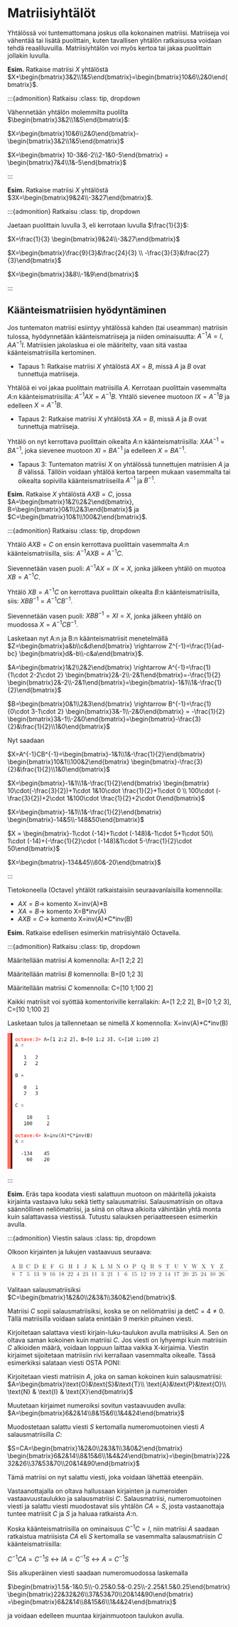 # Matriisiyhtälöt

Yhtälössä voi tuntemattomana joskus olla kokonainen matriisi. Matriiseja voi vähentää tai lisätä puolittain, kuten tavallisen yhtälön ratkaisussa voidaan tehdä reaaliluvuilla. Matriisiyhtälön voi myös kertoa tai jakaa puolittain jollakin luvulla.

**Esim.** Ratkaise matriisi $X$ yhtälöstä $X+\begin{bmatrix}3&2\\1&5\end{bmatrix}=\begin{bmatrix}10&6\\2&0\end{bmatrix}$.

:::{admonition} Ratkaisu
:class: tip, dropdown

Vähennetään yhtälön molemmilta puolilta $\begin{bmatrix}3&2\\1&5\end{bmatrix}$: 

$X=\begin{bmatrix}10&6\\2&0\end{bmatrix}-\begin{bmatrix}3&2\\1&5\end{bmatrix}$

$X=\begin{bmatrix} 10-3&6-2\\2-1&0-5\end{bmatrix} = \begin{bmatrix}7&4\\1&-5\end{bmatrix}$

:::

**Esim.** Ratkaise matriisi $X$ yhtälöstä $3X=\begin{bmatrix}9&24\\-3&27\end{bmatrix}$.

:::{admonition} Ratkaisu
:class: tip, dropdown

Jaetaan puolittain luvulla 3, eli kerrotaan luvulla $\frac{1}{3}$:

$X=\frac{1}{3} \begin{bmatrix}9&24\\-3&27\end{bmatrix}$

$X=\begin{bmatrix}\frac{9}{3}&\frac{24}{3} \\ -\frac{3}{3}&\frac{27}{3}\end{bmatrix}$

$X=\begin{bmatrix}3&8\\-1&9\end{bmatrix}$

:::

## Käänteismatriisien hyödyntäminen

Jos tuntematon matriisi esiintyy yhtälössä kahden (tai useamman) matriisin tulossa, hyödynnetään käänteismatriiseja ja niiden ominaisuutta: $A^{-1}A=I, AA^{-1}I$. Matriisien jakolaskua ei ole määritelty, vaan sitä vastaa käänteismatriisilla kertominen.

- Tapaus 1: Ratkaise matriisi $X$ yhtälöstä $AX=B$, missä $A$ ja $B$ ovat tunnettuja matriiseja.

Yhtälöä ei voi jakaa puolittain matriisilla $A$. Kerrotaan puolittain vasemmalta $A$:n käänteismatriisilla: $A^{-1}AX=A^{-1}B$. Yhtälö sievenee muotoon $IX=A^{-1}B$ ja edelleen $X=A^{-1}B$.

- Tapaus 2: Ratkaise matriisi $X$ yhtälöstä $XA=B$, missä $A$ ja $B$ ovat tunnettuja matriiseja.

Yhtälö on nyt kerrottava puolittain oikealta $A$:n käänteismatriisilla: $XAA^{-1}=BA^{-1}$, joka sievenee muotoon $XI=BA^{-1}$ ja edelleen $X=BA^{-1}$.

- Tapaus 3: Tuntematon matriisi $X$ on yhtälössä tunnettujen matriisien $A$ ja $B$ välissä. Tällöin voidaan yhtälöä kertoa tarpeen mukaan vasemmalta tai oikealta sopivilla käänteismatriiseilla $A^{-1}$ ja $B^{-1}$.

**Esim.** Ratkaise $X$ yhtälöstä $AXB=C$, jossa $A=\begin{bmatrix}1&2\\2&2\end{bmatrix}, B=\begin{bmatrix}0&1\\2&3\end{bmatrix}$ ja $C=\begin{bmatrix}10&1\\100&2\end{bmatrix}$.

:::{admonition} Ratkaisu
:class: tip, dropdown

Yhtälö $AXB=C$ on ensin kerrottava puolittain vasemmalta $A$:n käänteismatriisilla, siis: $A^{-1}AXB=A^{-1}C$. 

Sievennetään vasen puoli: $A^{-1}AX=IX=X$, jonka jälkeen yhtälö on muotoa $XB=A^{-1}C$.

Yhtälö $XB=A^{-1}C$ on kerrottava puolittain oikealta $B$:n käänteismatriisilla, siis: $XBB^{-1}=A^{-1}CB^{-1}$.

Sievennetään vasen puoli: $XBB^{-1}=XI=X$, jonka jälkeen yhtälö on muodossa $X=A^{-1}CB^{-1}$.

Lasketaan nyt A:n ja B:n käänteismatriisit menetelmällä $Z=\begin{bmatrix}a&b\\c&d\end{bmatrix} \rightarrow Z^{-1}=\frac{1}{ad-bc} \begin{bmatrix}d&-b\\-c&a\end{bmatrix}$.

$A=\begin{bmatrix}1&2\\2&2\end{bmatrix} \rightarrow A^{-1}=\frac{1}{1\cdot 2-2\cdot 2} \begin{bmatrix}2&-2\\-2&1\end{bmatrix}=-\frac{1}{2} \begin{bmatrix}2&-2\\-2&1\end{bmatrix}=\begin{bmatrix}-1&1\\1&-\frac{1}{2}\end{bmatrix}$

$B=\begin{bmatrix}0&1\\2&3\end{bmatrix} \rightarrow B^{-1}=\frac{1}{0\cdot 3-1\cdot 2} \begin{bmatrix}3&-1\\-2&0\end{bmatrix} = -\frac{1}{2} \begin{bmatrix}3&-1\\-2&0\end{bmatrix}=\begin{bmatrix}-\frac{3}{2}&\frac{1}{2}\\1&0\end{bmatrix}$

Nyt saadaan

$X=A^{-1}CB^{-1}=\begin{bmatrix}-1&1\\1&-\frac{1}{2}\end{bmatrix} \begin{bmatrix}10&1\\100&2\end{bmatrix} \begin{bmatrix}-\frac{3}{2}&\frac{1}{2}\\1&0\end{bmatrix}$

$X=\begin{bmatrix}-1&1\\1&-\frac{1}{2}\end{bmatrix} \begin{bmatrix} 10\cdot(-\frac{3}{2})+1\cdot 1&10\cdot \frac{1}{2}+1\cdot 0 \\ 100\cdot (-\frac{3}{2})+2\cdot 1&100\cdot \frac{1}{2}+2\cdot 0\end{bmatrix}$

$X=\begin{bmatrix}-1&1\\1&-\frac{1}{2}\end{bmatrix} \begin{bmatrix}-14&5\\-148&50\end{bmatrix}$

$X = \begin{bmatrix}-1\cdot (-14)+1\cdot (-148)&-1\cdot 5+1\cdot 50\\ 1\cdot (-14)+(-\frac{1}{2}\cdot (-148)&1\cdot 5-\frac{1}{2}\cdot 50\end{bmatrix}$

$X=\begin{bmatrix}-134&45\\60&-20\end{bmatrix}$

:::

Tietokoneella (Octave) yhtälöt ratkaistaisiin seuraavanlaisilla komennoilla:

- $AX=B \rightarrow$ komento X=inv(A)\*B
- $XA=B \rightarrow$ komento X=B\*inv(A)
- $AXB=C \rightarrow$ komento X=inv(A)\*C\*inv(B)

**Esim.** Ratkaise edellisen esimerkin matriisiyhtälö Octavella.

:::{admonition} Ratkaisu
:class: tip, dropdown

Määritellään matriisi $A$ komennolla: A=[1 2;2 2]

Määritellään matriisi $B$ komennolla: B=[0 1;2 3]

Määritellään matriisi $C$ komennolla: C=[10 1;100 2]

Kaikki matriisit voi syöttää komentoriville kerrallakin: A=[1 2;2 2], B=[0 1;2 3], C=[10 1;100 2]

Lasketaan tulos ja tallennetaan se nimellä $X$ komennolla: X=inv(A)\*C\*inv(B) 

![Matriisiyhtälö Octavella](octave_yhtalo.png "Matriisiyhtälön ratkaisu Octavella")

:::

**Esim.** Eräs tapa koodata viesti salattuun muotoon on määritellä jokaista kirjainta vastaava luku sekä tietty salausmatriisi. Salausmatriisin on oltava säännöllinen neliömatriisi, ja siinä on oltava alkioita vähintään yhtä monta kuin salattavassa viestissä. Tutustu salauksen periaatteeseen esimerkin avulla.

:::{admonition} Viestin salaus
:class: tip, dropdown

Olkoon kirjainten ja lukujen vastaavuus seuraava:

![Kirjainten ja lukujen vastaavuus](kirjaintaulukko.png "Kirjainten ja lukujen vastaavuus")

Valitaan salausmatriisiksi $C=\begin{bmatrix}1&2&0\\2&3&1\\3&0&2\end{bmatrix}$.

Matriisi $C$ sopii salausmatriisiksi, koska se on neliömatriisi ja $\text{det}C=4\neq 0$. Tällä matriisilla voidaan salata enintään 9 merkin pituinen viesti.

Kirjoitetaan salattava viesti kirjain-luku-taulukon avulla matriisiksi $A$. Sen on oltava saman kokoinen kuin matriisi $C$. Jos viesti on lyhyempi kuin matriisin $C$ alkioiden määrä, voidaan loppuun laittaa vaikka X-kirjaimia. Viestin kirjaimet sijoitetaan matriisiin rivi kerrallaan vasemmalta oikealle. Tässä esimerkiksi salataan viesti OSTA PONI:

Kirjoitetaan viesti matriisin $A$, joka on saman kokoinen kuin salausmatriisi: $A=\begin{bmatrix}\text{O}&\text{S}&\text{T}\\ \text{A}&\text{P}&\text{O}\\ \text{N} & \text{I} & \text{X}\end{bmatrix}$

Muutetaan kirjaimet numeroiksi sovitun vastaavuuden avulla: $A=\begin{bmatrix}6&2&14\\8&15&6\\1&4&24\end{bmatrix}$

Muodostetaan salattu viesti $S$ kertomalla numeromuotoinen viesti $A$ salausmatriisilla $C$: 

$S=CA=\begin{bmatrix}1&2&0\\2&3&1\\3&0&2\end{bmatrix} \begin{bmatrix}6&2&14\\8&15&6\\1&4&24\end{bmatrix}=\begin{bmatrix}22&32&26\\37&53&70\\20&14&90\end{bmatrix}$

Tämä matriisi on nyt salattu viesti, joka voidaan lähettää eteenpäin.

Vastaanottajalla on oltava hallussaan kirjainten ja numeroiden vastaavuustaulukko ja salausmatriisi $C$. Salausmatriisi, numeromuotoinen viesti ja salattu viesti muodostavat siis yhtälön $CA=S$, josta vastaanottaja tuntee matriisit $C$ ja $S$ ja haluaa ratkaista $A$:n.

Koska käänteismatriisilla on ominaisuus $C^{-1}C=I$, niin matriisi $A$ saadaan ratkaistua matriisista $CA$ eli $S$ kertomalla se vasemmalta salausmatriisin $C$ käänteismatriisilla:

$C^{-1}CA=C^{-1}S \leftrightarrow IA=C^{-1}S \leftrightarrow A=C^{-1}S$

Siis alkuperäinen viesti saadaan numeromuodossa laskemalla

$\begin{bmatrix}1.5&-1&0.5\\-0.25&0.5&-0.25\\-2.25&1.5&0.25\end{bmatrix}\begin{bmatrix}22&32&26\\37&53&70\\20&14&90\end{bmatrix} =\begin{bmatrix}6&2&14\\8&15&6\\1&4&24\end{bmatrix}$

ja voidaan edelleen muuntaa kirjainmuotoon taulukon avulla.
